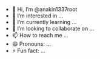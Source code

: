 - 👋 Hi, I’m @anakin1337root
- 👀 I’m interested in ...
- 🌱 I’m currently learning ...
- 💞️ I’m looking to collaborate on ...
- 📫 How to reach me ...
- 😄 Pronouns: ...
- ⚡ Fun fact: ...

<!---
anakin1337root/anakin1337root is a ✨ special ✨ repository because its `README.md` (this file) appears on your GitHub profile.
You can click the Preview link to take a look at your changes.
--->
